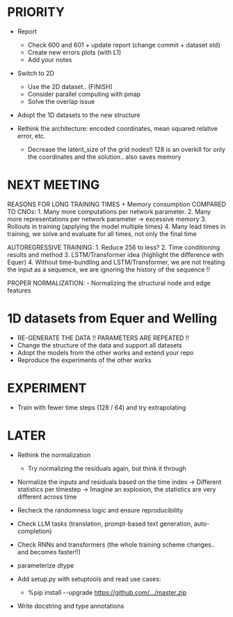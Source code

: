 # PRIORITY

- Report
    - Check 600 and 601 + update report (change commit + dataset std)
    - Create new errors plots (with L1)
    - Add your notes

- Switch to 2D
    - Use the 2D dataset.. (FINISH)
    - Consider parallel computing with pmap
    - Solve the overlap issue

- Adopt the 1D datasets to the new structure

- Rethink the architecture: encoded coordinates, mean squared relative error, etc.
    - Decrease the latent_size of the grid nodes!! 128 is an overkill for only the coordinates and the solution.. also saves memory

# NEXT MEETING

REASONS FOR LONG TRAINING TIMES + Memory consumption COMPARED TO CNOs:
    1. Many more computations per network parameter.
    2. Many more representations per network parameter -> excessive memory
    3. Rollouts in training (applying the model multiple times)
    4. Many lead times in training, we solve and evaluate for all times, not only the final time

AUTOREGRESSIVE TRAINING:
    1. Reduce 256 to less?
    2. Time conditioning results and method
    3. LSTM/Transformer idea (highlight the difference with Equer)
    4. Without time-bundling and LSTM/Transformer, we are not treating the input as a sequence, we are ignoring the history of the sequence !!

PROPER NORMALIZATION:
    - Normalizing the structural node and edge features


# 1D datasets from Equer and Welling

- RE-GENERATE THE DATA !! PARAMETERS ARE REPEATED !!
- Change the structure of the data and support all datasets
- Adopt the models from the other works and extend your repo
- Reproduce the experiments of the other works

# EXPERIMENT

- Train with fewer time steps (128 / 64) and try extrapolating

# LATER

- Rethink the normalization
    - Try normalizing the residuals again, but think it through
- Normalize the inputs and residuals based on the time index
    -> Different statistics per timestep
    -> Imagine an explosion, the statistics are very different across time

- Recheck the randomness logic and ensure reproducibility

- Check LLM tasks (translation, prompt-based text generation, auto-completion)
- Check RNNs and transformers (the whole training scheme changes.. and becomes faster!!)

- parameterize dtype

- Add setup.py with setuptools and read use cases:
    - %pip install --upgrade https://github.com/.../master.zip

- Write docstring and type annotations

